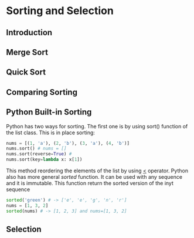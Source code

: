 # Sorting and Selection

## Introduction

## Merge Sort

## Quick Sort

## Comparing Sorting

## Python Built-in Sorting
Python has two ways for sorting. The first one is by using sort() function of the list class. This is in place sorting:
```Python
nums = [(1, 'a'), (2, 'b'), (3, 'a'), (4, 'b')]
nums.sort() # nums = []
nums.sort(reverse=True) # 
nums.sort(key=lambda x: x[1])
```
This method reordering the elements of the list by using [<]() operator. Python also has more general <em>sorted</em> function. It can be used with any sequence and it is immutable. This function return the sorted version of the inyt sequence
```Python
sorted('green') # -> ['e', 'e', 'g', 'n', 'r']
nums = [1, 3, 2]
sorted(nums) # -> [1, 2, 3] and nums=[1, 3, 2]
```

## Selection